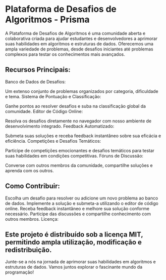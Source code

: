 # Plataforma de Desafios de Algoritmos - Prisma

A Plataforma de Desafios de Algoritmos é uma comunidade aberta e colaborativa criada para ajudar estudantes e desenvolvedores a aprimorar suas habilidades em algoritmos e estruturas de dados. Oferecemos uma ampla variedade de problemas, desde desafios iniciantes até problemas complexos para testar os conhecimentos mais avançados.

## Recursos Principais:

Banco de Dados de Desafios:

Um extenso conjunto de problemas organizados por categoria, dificuldade e tema.
Sistema de Pontuação e Classificação:

Ganhe pontos ao resolver desafios e suba na classificação global da comunidade.
Editor de Código Online:

Resolva os desafios diretamente no navegador com nosso ambiente de desenvolvimento integrado.
Feedback Automatizado:

Submeta suas soluções e receba feedback instantâneo sobre sua eficácia e eficiência.
Competições e Desafios Temáticos:

Participe de competições emocionantes e desafios temáticos para testar suas habilidades em condições competitivas.
Fóruns de Discussão:

Converse com outros membros da comunidade, compartilhe soluções e aprenda com os outros.

## Como Contribuir:

Escolha um desafio para resolver ou adicione um novo problema ao banco de dados.
Implemente a solução e submeta-a utilizando o editor de código online.
Receba feedback instantâneo e melhore sua solução conforme necessário.
Participe das discussões e compartilhe conhecimento com outros membros.
Licença:

## Este projeto é distribuído sob a licença MIT, permitindo ampla utilização, modificação e redistribuição.

Junte-se a nós na jornada de aprimorar suas habilidades em algoritmos e estruturas de dados. Vamos juntos explorar o fascinante mundo da programação!
